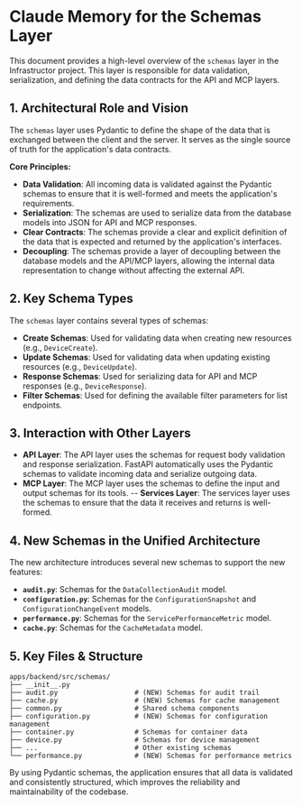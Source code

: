 # Claude Memory for the Schemas Layer

This document provides a high-level overview of the `schemas` layer in the Infrastructor project. This layer is responsible for data validation, serialization, and defining the data contracts for the API and MCP layers.

## 1. Architectural Role and Vision

The `schemas` layer uses Pydantic to define the shape of the data that is exchanged between the client and the server. It serves as the single source of truth for the application's data contracts.

**Core Principles:**

-   **Data Validation**: All incoming data is validated against the Pydantic schemas to ensure that it is well-formed and meets the application's requirements.
-   **Serialization**: The schemas are used to serialize data from the database models into JSON for API and MCP responses.
-   **Clear Contracts**: The schemas provide a clear and explicit definition of the data that is expected and returned by the application's interfaces.
-   **Decoupling**: The schemas provide a layer of decoupling between the database models and the API/MCP layers, allowing the internal data representation to change without affecting the external API.

## 2. Key Schema Types

The `schemas` layer contains several types of schemas:

-   **Create Schemas**: Used for validating data when creating new resources (e.g., `DeviceCreate`).
-   **Update Schemas**: Used for validating data when updating existing resources (e.g., `DeviceUpdate`).
-   **Response Schemas**: Used for serializing data for API and MCP responses (e.g., `DeviceResponse`).
-   **Filter Schemas**: Used for defining the available filter parameters for list endpoints.

## 3. Interaction with Other Layers

-   **API Layer**: The API layer uses the schemas for request body validation and response serialization. FastAPI automatically uses the Pydantic schemas to validate incoming data and serialize outgoing data.
-   **MCP Layer**: The MCP layer uses the schemas to define the input and output schemas for its tools.
--   **Services Layer**: The services layer uses the schemas to ensure that the data it receives and returns is well-formed.

## 4. New Schemas in the Unified Architecture

The new architecture introduces several new schemas to support the new features:

-   **`audit.py`**: Schemas for the `DataCollectionAudit` model.
-   **`configuration.py`**: Schemas for the `ConfigurationSnapshot` and `ConfigurationChangeEvent` models.
-   **`performance.py`**: Schemas for the `ServicePerformanceMetric` model.
-   **`cache.py`**: Schemas for the `CacheMetadata` model.

## 5. Key Files & Structure

```text
apps/backend/src/schemas/
├── __init__.py
├── audit.py                   # (NEW) Schemas for audit trail
├── cache.py                   # (NEW) Schemas for cache management
├── common.py                  # Shared schema components
├── configuration.py           # (NEW) Schemas for configuration management
├── container.py               # Schemas for container data
├── device.py                  # Schemas for device management
├── ...                        # Other existing schemas
└── performance.py             # (NEW) Schemas for performance metrics
```

By using Pydantic schemas, the application ensures that all data is validated and consistently structured, which improves the reliability and maintainability of the codebase.